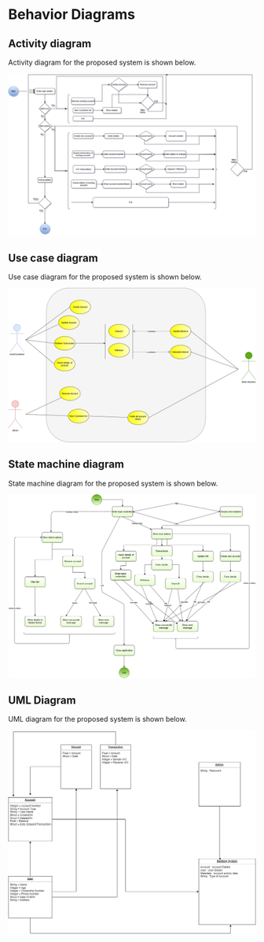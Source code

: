 # Behavior Diagrams

## Activity diagram

Activity diagram for the proposed system is shown below.

![Activity](https://github.com/AdityaGautam05/LTTS-C-MiniProject/blob/main/images/Activity_diagram.png)

## Use case diagram

Use case diagram for the proposed system is shown below.

![Usecase](https://github.com/AdityaGautam05/LTTS-C-MiniProject/blob/main/images/UseCase.png)

## State machine diagram

State machine diagram for the proposed system is shown below.

![State](https://github.com/AdityaGautam05/LTTS-C-MiniProject/blob/main/images/State_machine_diagram.png)

## UML Diagram

UML diagram for the proposed system is shown below.

![UML Diagram](https://github.com/AdityaGautam05/LTTS-C-MiniProject/blob/main/images/C%20Bank%20UML.png)

